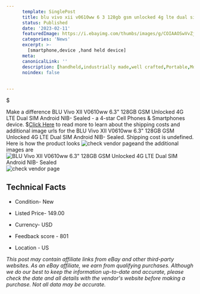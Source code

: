 ```yaml
---
      template: SinglePost
      title: blu vivo xii v0610ww 6 3 128gb gsm unlocked 4g lte dual sim android nib sealed
      status: Published
      date: '2023-02-11'
      featuredImage: https://i.ebayimg.com/thumbs/images/g/COIAAOSwVvZjdsjg/s-l225.jpg
      categories: 'News'
      excerpt: >-
        [smartphone,device ,hand held device]
      meta:
      canonicalLink: ''
      description: [handheld,industrially made,well crafted,Portable,Mobile,Compact,Convenient,Lightweight,Maneuverable,Man-portable,Miniature,Carriable,Hand-held,Light,Holdable,Transportable,Mobile device,Pocket-sized,On-the-go,Wireless,Cordless,Compact size,Convenient size, smartphone,device ,hand held device]
      noindex: false
      
        
---
```

$

Make a difference BLU Vivo XII V0610ww 6.3" 128GB GSM Unlocked 4G LTE Dual SIM Android NIB- Sealed - a 4-star Cell Phones & Smartphones device.
$[Click Here](https://www.ebay.com/itm/195478234351?hash=item2d836924ef%3Ag%3ACOIAAOSwVvZjdsjg&mkevt=1&mkcid=1&mkrid=711-53200-19255-0&campid=%253CePNCampaignId%253E&customid=%253CreferenceId%253E&toolid=10049) to read more to learn about the shipping costs and additional image urls for the BLU Vivo XII V0610ww 6.3" 128GB GSM Unlocked 4G LTE Dual SIM Android NIB- Sealed. Shipping cost is undefined. Here is how the product looks ![check vendor page](https://i.ebayimg.com/thumbs/images/g/COIAAOSwVvZjdsjg/s-l225.jpg)and the additional images are![BLU Vivo XII V0610ww 6.3" 128GB GSM Unlocked 4G LTE Dual SIM Android NIB- Sealed](https://i.ebayimg.com/images/g/COIAAOSwVvZjdsjg/s-l500.jpg)![check vendor page](https://origin-galleryplus.ebayimg.com/ws/web/195478234351_2_0_1/225x225.jpg)



 ## Technical Facts 



     
      

 - Condition- New 


      

 - Listed Price- 149.00 


      

 - Currency- USD 


      

 - Feedback score - 801 


      

 - Location - US 


      
      

 *_This post may contain affiliate links from eBay and other third-party websites. As an eBay affiliate, we earn from qualifying purchases. Although we do our best to keep the information up-to-date and accurate, please check the date and all details with the vendor's website before making a purchase. Not all data may be accurate._*







